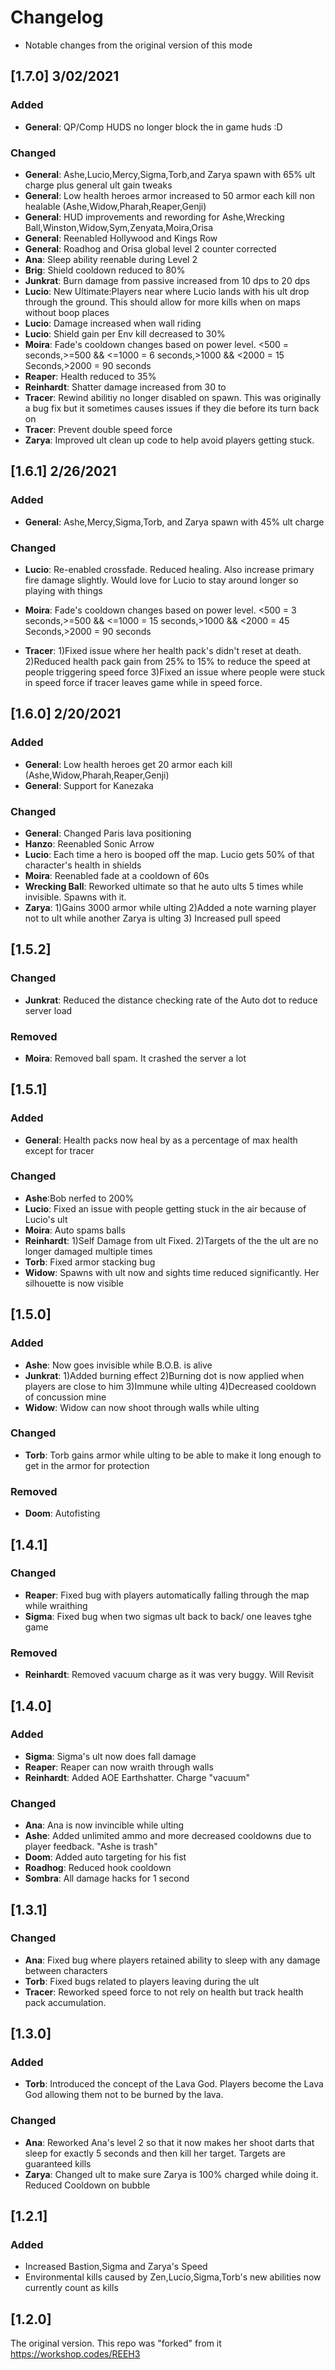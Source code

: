 # Changelog
- Notable changes from the original version of this mode

## [1.7.0] 3/02/2021
### Added
- **General**: QP/Comp HUDS no longer block the in game huds :D

### Changed
- **General**: Ashe,Lucio,Mercy,Sigma,Torb,and Zarya spawn with 65% ult charge plus general ult gain tweaks
- **General**: Low health heroes armor increased to 50 armor each kill non healable (Ashe,Widow,Pharah,Reaper,Genji)
- **General**: HUD improvements and rewording for Ashe,Wrecking Ball,Winston,Widow,Sym,Zenyata,Moira,Orisa
- **General**: Reenabled Hollywood and Kings Row 
- **General**: Roadhog and Orisa global level 2  counter corrected
- **Ana**: Sleep ability reenable during Level 2
- **Brig**: Shield cooldown reduced to 80%
- **Junkrat**: Burn damage from passive increased from 10 dps to 20 dps
- **Lucio**: New Ultimate:Players near where Lucio lands with his ult drop through the ground. This should allow for more kills when on maps without boop places
- **Lucio**: Damage increased when wall riding 
- **Lucio**: Shield gain per Env kill decreased to 30%
- **Moira**: Fade's cooldown changes based on power level. <500  =  seconds,>=500  && <=1000 = 6 seconds,>1000  && <2000 = 15 Seconds,>2000 = 90 seconds
- **Reaper**: Health reduced to 35%
- **Reinhardt**: Shatter damage increased from 30 to 
- **Tracer**: Rewind abilitiy no longer disabled on spawn. This was originally a bug fix but it sometimes causes issues if they die before its turn back on
- **Tracer**: Prevent double speed force
- **Zarya**: Improved ult clean up code to help avoid players getting stuck. 

## [1.6.1] 2/26/2021
### Added
- **General**: Ashe,Mercy,Sigma,Torb, and Zarya spawn with 45% ult charge
### Changed
- **Lucio**: Re-enabled crossfade. Reduced healing. Also increase primary fire damage slightly. Would love for Lucio to stay around longer so playing with things
- **Moira**: Fade's cooldown changes based on power level. <500  = 3 seconds,>=500  && <=1000 = 15 seconds,>1000  && <2000 = 45 Seconds,>2000 = 90 seconds

- **Tracer**: 1)Fixed issue where her health pack's didn't reset at death. 2)Reduced health pack gain from 25% to 15% to reduce the speed at people triggering speed force
3)Fixed an issue where people were stuck in speed force if tracer leaves game while in speed force.


## [1.6.0] 2/20/2021
### Added
- **General**: Low health heroes get 20 armor each kill (Ashe,Widow,Pharah,Reaper,Genji)
- **General**: Support for Kanezaka

### Changed
- **General**: Changed Paris lava positioning
- **Hanzo**: Reenabled Sonic Arrow
- **Lucio**: Each time a hero is booped off the map. Lucio gets 50% of that character's health in shields
- **Moira**: Reenabled fade at a cooldown of 60s
- **Wrecking Ball**: Reworked ultimate so that he auto ults 5 times while invisible. Spawns with it.
- **Zarya**: 1)Gains 3000 armor while ulting 2)Added a note warning player not to ult while another Zarya is ulting 3) Increased pull speed

## [1.5.2]
### Changed
- **Junkrat**: Reduced the distance checking rate of the Auto dot to reduce server load

### Removed
- **Moira**: Removed ball spam. It crashed the server a lot

## [1.5.1]
### Added
- **General**: Health packs now heal by as a percentage of max health except for tracer

### Changed
- **Ashe**:Bob nerfed to 200%
- **Lucio**: Fixed an issue with people getting stuck in the air because of Lucio's ult
- **Moira**: Auto spams balls
- **Reinhardt**: 1)Self Damage from ult Fixed. 2)Targets of the the ult are no longer damaged multiple times
- **Torb**: Fixed armor stacking bug
- **Widow**: Spawns with ult now and sights time reduced significantly. Her silhouette is now visible  


## [1.5.0]
### Added
- **Ashe**: Now goes invisible while B.O.B. is alive
- **Junkrat**: 1)Added burning effect 2)Burning dot is now applied when players are close to him 3)Immune while ulting 4)Decreased cooldown of concussion mine
- **Widow**: Widow can now shoot through walls while ulting

### Changed
- **Torb**: Torb gains armor while ulting to be able to make it long enough to get in the armor for protection
### Removed
- **Doom**: Autofisting


## [1.4.1]
### Changed
- **Reaper**: Fixed bug with players automatically falling through the map while wraithing
- **Sigma**: Fixed bug when two sigmas ult back to back/ one leaves tghe game

### Removed
- **Reinhardt**: Removed vacuum charge as it was very buggy. Will Revisit

## [1.4.0]
### Added
- **Sigma**: Sigma's ult now does fall damage 
- **Reaper**: Reaper can now wraith through walls
- **Reinhardt**: Added AOE Earthshatter. Charge "vacuum"

### Changed
- **Ana**: Ana is now invincible while ulting
- **Ashe**: Added unlimited ammo and more decreased cooldowns due to player feedback. "Ashe is trash"
- **Doom**: Added auto targeting for his fist
- **Roadhog**: Reduced hook cooldown 
- **Sombra**: All damage hacks for 1 second

## [1.3.1]
### Changed
- **Ana**: Fixed bug where players retained ability to sleep with any damage between characters
- **Torb**: Fixed bugs related to players leaving during the ult
- **Tracer**: Reworked speed force to not rely on health but track health pack accumulation.

## [1.3.0]
### Added
- **Torb**: Introduced the concept of the Lava God. Players become the Lava God allowing them not to be burned by the lava.

### Changed
- **Ana**: Reworked Ana's level 2 so that it now makes her shoot darts that sleep for exactly 5 seconds and then kill her target. Targets are guaranteed kills
- **Zarya**: Changed ult to make sure Zarya is 100% charged while doing it. Reduced Cooldown on bubble

## [1.2.1] 
### Added
- Increased Bastion,Sigma and Zarya's Speed
- Environmental kills caused by Zen,Lucio,Sigma,Torb's new abilities now currently count as kills


## [1.2.0]
The original version. This repo was "forked" from it https://workshop.codes/REEH3 
```

